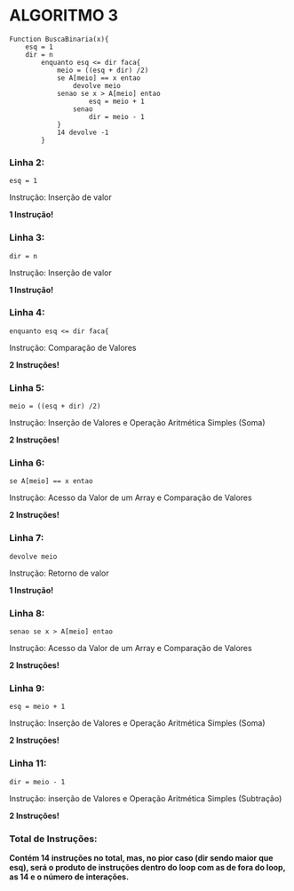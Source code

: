 # ALGORITMO 3

```http
Function BuscaBinaria(x){
    esq = 1 
    dir = n
        enquanto esq <= dir faca{
            meio = ((esq + dir) /2) 
            se A[meio] == x entao 
                devolve meio 
            senao se x > A[meio] entao 
                    esq = meio + 1 
                senao 
                    dir = meio - 1 
            }
            14 devolve -1
        }
```

### Linha 2:
```http
esq = 1
```
Instrução: Inserção de valor

**1 Instrução!**

### Linha 3:
```http
dir = n
```
Instrução: Inserção de valor

**1 Instrução!**

### Linha 4:
```http
enquanto esq <= dir faca{
```
Instrução: Comparação de Valores

**2 Instruçôes!**

### Linha 5:
```http
meio = ((esq + dir) /2)
```
Instrução: Inserção de Valores e Operação Aritmética Simples (Soma)

**2 Instruções!**

### Linha 6:
```http
se A[meio] == x entao
```
Instrução: Acesso da Valor de um Array e Comparação de Valores

**2 Instruções!**

### Linha 7:
```http
devolve meio
```
Instrução: Retorno de valor

**1 Instrução!**

### Linha 8:
```http
senao se x > A[meio] entao
```
Instrução: Acesso da Valor de um Array e Comparação de Valores

**2 Instruções!**

### Linha 9:
```http
esq = meio + 1
```
Instrução: Inserção de Valores e Operação Aritmética Simples (Soma)

**2 Instruções!**

### Linha 11:
```http
dir = meio - 1
```
Instrução: inserção de Valores e Operação Aritmética Simples (Subtração)

**2 Instruções!**

### Total de Instruções:

**Contém 14 instruções no total, mas, no pior caso (dir sendo maior que esq), será o produto de instruções dentro do loop com as de fora do loop, as 14 e o número de interações.**

